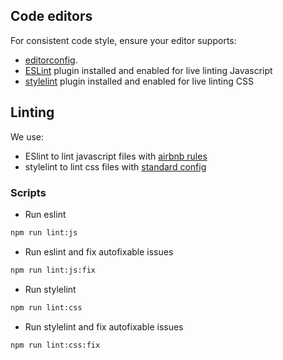 ## Code editors
For consistent code style, ensure your editor supports:

-   [editorconfig](http://editorconfig.org/#download).
-   [ESLint](http://eslint.org/docs/user-guide/integrations#editors) plugin installed and enabled for live linting Javascript
-   [stylelint](https://github.com/stylelint/stylelint/blob/master/docs/user-guide/complementary-tools.md#editor-plugins) plugin installed and enabled for live linting CSS

## Linting
We use:

-   ESlint to lint javascript files with [airbnb rules](https://github.com/airbnb/javascript)
-   stylelint to lint css files with [standard config](https://github.com/stylelint/stylelint-config-standard)

### Scripts
-   Run eslint
```sh
npm run lint:js
```

-   Run eslint and fix autofixable issues
```sh
npm run lint:js:fix
```

-   Run stylelint
```sh
npm run lint:css
```

-   Run stylelint and fix autofixable issues
```sh
npm run lint:css:fix
```
